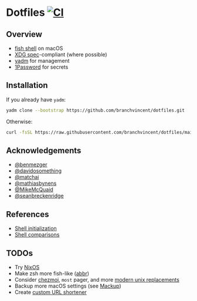 # Dotfiles [![CI](https://github.com/branchvincent/dotfiles/workflows/CI/badge.svg)](https://github.com/branchvincent/dotfiles/actions?query=workflow%3ACI)

## Overview

- [fish shell](http://fishshell.com/) on macOS
- [XDG spec](https://specifications.freedesktop.org/basedir-spec/basedir-spec-latest.html)-compliant (where possible)
- [yadm](https://yadm.io/) for management
- [1Password](https://1password.com/downloads/command-line/) for secrets

## Installation

If you already have `yadm`:

```sh
yadm clone --bootstrap https://github.com/branchvincent/dotfiles.git
```

Otherwise:

```sh
curl -fsSL https://raw.githubusercontent.com/branchvincent/dotfiles/main/bootstrap | bash
```

## Acknowledgements

- [@benmezger](https://github.com/benmezger/dotfiles)
- [@davidosomething](https://github.com/davidosomething/dotfiles)
- [@matchai](https://github.com/matchai/dotfiles)
- [@mathiasbynens](https://github.com/mathiasbynens/dotfiles)
- [@MikeMcQuaid](https://github.com/MikeMcQuaid/dotfiles)
- [@seanbreckenridge](https://github.com/seanbreckenridge/dotfiles)

## References

- [Shell initialization](https://github.com/rbenv/rbenv/wiki/unix-shell-initialization)
- [Shell comparisons](https://hyperpolyglot.org/unix-shells)

## TODOs

- Try [NixOS](https://nixos.org)
- Make zsh more fish-like ([abbr](https://github.com/IlanCosman/zsh-abbr))
- Consider [chezmoi](https://github.com/twpayne/chezmoi), `most` pager, and more [modern unix replacements](https://remysharp.com/2018/08/23/cli-improved)
- Backup more macOS settings (see [Mackup](https://github.com/lra/mackup))
- Create [custom URL shortener](https://github.com/seanbreckenridge/no-db-static-shorturl)
